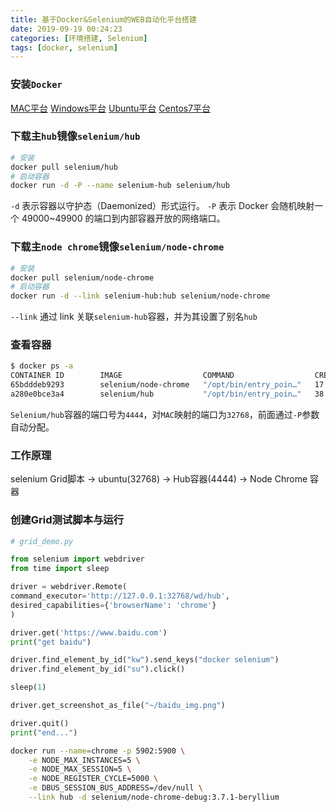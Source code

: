 ```yaml
---
title: 基于Docker&Selenium的WEB自动化平台搭建
date: 2019-09-19 00:24:23
categories: [环境搭建, Selenium]
tags: [docker, selenium]
---
```


### 安装`Docker`
[MAC平台](https://download.docker.com/mac/stable/Docker.dmg)
[Windows平台](https://download.docker.com/win/stable/Docker%20for%20Windows%20Installer.exe)
[Ubuntu平台](https://www.runoob.com/docker/ubuntu-docker-install.html)
[Centos7平台](https://blog.csdn.net/xinzhifu1/article/details/83579256)

  <!--more-->

### 下载主`hub`镜像`selenium/hub`
```bash
# 安装
docker pull selenium/hub
# 启动容器
docker run -d -P --name selenium-hub selenium/hub
```
  `-d` 表示容器以守护态（Daemonized）形式运行。
  `-P` 表示 Docker 会随机映射一个 49000~49900 的端口到内部容器开放的网络端口。

### 下载主`node chrome`镜像`selenium/node-chrome`
```bash
# 安装
docker pull selenium/node-chrome
# 启动容器
docker run -d --link selenium-hub:hub selenium/node-chrome
```
  `--link` 通过 link 关联`selenium-hub`容器，并为其设置了别名`hub`

### 查看容器
```bash
$ docker ps -a
CONTAINER ID        IMAGE                  COMMAND                  CREATED             STATUS                     PORTS                                            NAMES
65bdddeb9293        selenium/node-chrome   "/opt/bin/entry_poin…"   17 seconds ago      Up 16 seconds                                                               intelligent_mirzakhani
a280e0bce3a4        selenium/hub           "/opt/bin/entry_poin…"   38 seconds ago      Up 36 seconds              0.0.0.0:32768->4444/tcp                          selenium-hub
```
  `Selenium/hub`容器的端口号为`4444`，对`MAC`映射的端口为`32768`，前面通过`-P`参数自动分配。
  
### 工作原理
selenium Grid脚本 -> ubuntu(32768) -> Hub容器(4444) -> Node Chrome 容器

### 创建Grid测试脚本与运行
```python
# grid_demo.py

from selenium import webdriver
from time import sleep

driver = webdriver.Remote(
command_executor='http://127.0.0.1:32768/wd/hub',
desired_capabilities={'browserName': 'chrome'}
)

driver.get('https://www.baidu.com')
print("get baidu")

driver.find_element_by_id("kw").send_keys("docker selenium")
driver.find_element_by_id("su").click()

sleep(1)

driver.get_screenshot_as_file("~/baidu_img.png")

driver.quit()
print("end...")
```


```bash
docker run --name=chrome -p 5902:5900 \
    -e NODE_MAX_INSTANCES=5 \
    -e NODE_MAX_SESSION=5 \
    -e NODE_REGISTER_CYCLE=5000 \
    -e DBUS_SESSION_BUS_ADDRESS=/dev/null \
    --link hub -d selenium/node-chrome-debug:3.7.1-beryllium
```